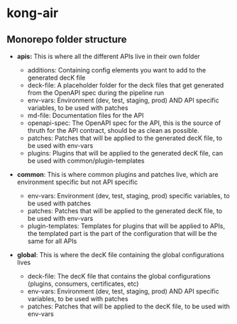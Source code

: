 # kong-air

## Monorepo folder structure

- **apis:** This is where all the different APIs live in their own folder
    - additions: Containing config elements you want to add to the generated decK file
    - deck-file: A placeholder folder for the deck files that get generated from the OpenAPI spec during the pipeline run
    - env-vars: Environment (dev, test, staging, prod) AND API specific variables, to be used with patches
    - md-file: Documentation files for the API
    - openapi-spec: The OpenAPI spec for the API, this is the source of thruth for the API contract, should be as clean as possible.
    - patches: Patches that will be applied to the generated decK file, to be used with env-vars
    - plugins: Plugins that will be applied to the generated decK file, can be used with common/plugin-templates

- **common**: This is where common plugins and patches live, which are environment specific but not API specific
    - env-vars: Environment (dev, test, staging, prod) specific variables, to be used with patches
    - patches: Patches that will be applied to the generated decK file, to be used with env-vars
    - plugin-templates: Templates for plugins that will be applied to APIs, the templated part is the part of the configuration that will be the same for all APIs

- **global**: This is where the decK file containing the global configurations lives
    - deck-file: The decK file that contains the global configurations (plugins, consumers, certificates, etc)
    - env-vars: Environment (dev, test, staging, prod) AND API specific variables, to be used with patches
    - patches: Patches that will be applied to the decK file, to be used with env-vars